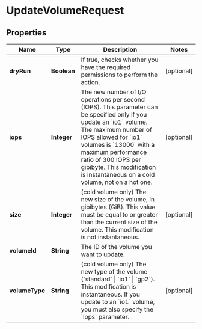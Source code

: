 

# UpdateVolumeRequest


## Properties

| Name | Type | Description | Notes |
|------------ | ------------- | ------------- | -------------|
|**dryRun** | **Boolean** | If true, checks whether you have the required permissions to perform the action. |  [optional] |
|**iops** | **Integer** | The new number of I/O operations per second (IOPS). This parameter can be specified only if you update an &#x60;io1&#x60; volume. The maximum number of IOPS allowed for &#x60;io1&#x60; volumes is &#x60;13000&#x60; with a maximum performance ratio of 300 IOPS per gibibyte. This modification is instantaneous on a cold volume, not on a hot one. |  [optional] |
|**size** | **Integer** | (cold volume only) The new size of the volume, in gibibytes (GiB). This value must be equal to or greater than the current size of the volume. This modification is not instantaneous. |  [optional] |
|**volumeId** | **String** | The ID of the volume you want to update. |  |
|**volumeType** | **String** | (cold volume only) The new type of the volume (&#x60;standard&#x60; \\| &#x60;io1&#x60; \\| &#x60;gp2&#x60;). This modification is instantaneous. If you update to an &#x60;io1&#x60; volume, you must also specify the &#x60;Iops&#x60; parameter. |  [optional] |



